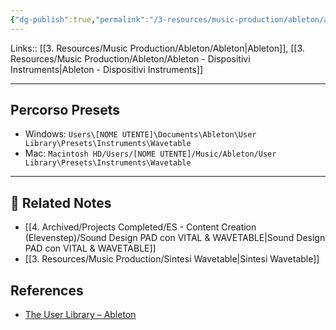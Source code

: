 ```yaml
---
{"dg-publish":true,"permalink":"/3-resources/music-production/ableton/ableton-wavetable/"}
---
```


Links:: [[3. Resources/Music Production/Ableton/Ableton\|Ableton]], [[3. Resources/Music Production/Ableton/Ableton - Dispositivi Instruments\|Ableton - Dispositivi Instruments]]

---

## Percorso Presets

- Windows: `Users\[NOME UTENTE]\Documents\Ableton\User Library\Presets\Instruments\Wavetable`
- Mac: `Macintosh HD/Users/[NOME UTENTE]/Music/Ableton/User Library\Presets\Instruments\Wavetable`





---

## 🔗 Related Notes

- [[4. Archived/Projects Completed/ES - Content Creation (Elevenstep)/Sound Design PAD con VITAL & WAVETABLE\|Sound Design PAD con VITAL & WAVETABLE]]
- [[3. Resources/Music Production/Sintesi Wavetable\|Sintesi Wavetable]]

## References

- [The User Library – Ableton](https://help.ableton.com/hc/en-us/articles/209774085-The-User-Library)



